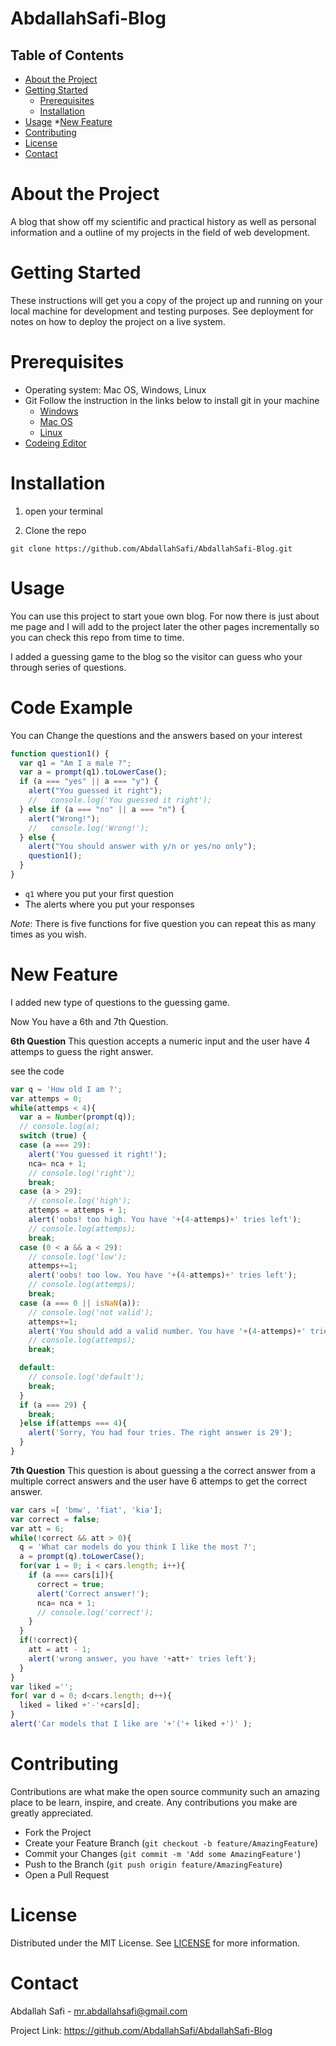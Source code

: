 # AbdallahSafi-Blog

<!-- TABLE OF CONTENTS -->

## Table of Contents

- [About the Project](#about-the-project)
- [Getting Started](#getting-started)
  - [Prerequisites](#prerequisites)
  - [Installation](#installation)
- [Usage](#usage) \*[New Feature](#New-Feature)
- [Contributing](#contributing)
- [License](#license)
- [Contact](#contact)

# About the Project

A blog that show off my scientific and practical history as well as personal information and a outline of my projects in the field of web development.

# Getting Started

These instructions will get you a copy of the project up and running on your local machine for development and testing purposes. See deployment for notes on how to deploy the project on a live system.

# Prerequisites

- Operating system: Mac OS, Windows, Linux
- Git
  Follow the instruction in the links below to install git in your machine
  - [Windows](https://git-scm.com/download/win)
  - [Mac OS](https://git-scm.com/download/mac)
  - [Linux](https://git-scm.com/download/linux)
- [Codeing Editor](https://www.wpbeginner.com/showcase/12-best-code-editors-for-mac-and-windows-for-editing-wordpress-files/)

# Installation

1. open your terminal

2. Clone the repo

`git clone https://github.com/AbdallahSafi/AbdallahSafi-Blog.git`

# Usage

You can use this project to start youe own blog. For now there is just about me page and I will add to the project later the other pages incrementally so you can check this repo from time to time.

I added a guessing game to the blog so the visitor can guess who your through series of questions.

# Code Example

You can Change the questions and the answers based on your interest

```javascript
function question1() {
  var q1 = "Am I a male ?";
  var a = prompt(q1).toLowerCase();
  if (a === "yes" || a === "y") {
    alert("You guessed it right");
    //   console.log('You guessed it right');
  } else if (a === "no" || a === "n") {
    alert("Wrong!");
    //   console.log('Wrong!');
  } else {
    alert("You should answer with y/n or yes/no only");
    question1();
  }
}
```

- `q1` where you put your first question
- The alerts where you put your responses

_Note_: There is five functions for five question you can repeat this as many times as you wish.

# New Feature

I added new type of questions to the guessing game.

Now You have a 6th and 7th Question.

**6th Question**
This question accepts a numeric input and the user have 4 attemps to guess the right answer.

see the code

```javascript
var q = 'How old I am ?';
var attemps = 0;
while(attemps < 4){
  var a = Number(prompt(q));
  // console.log(a);
  switch (true) {
  case (a === 29):
    alert('You guessed it right!');
    nca= nca + 1;
    // console.log('right');
    break;
  case (a > 29):
    // console.log('high');
    attemps = attemps + 1;
    alert('oobs! too high. You have '+(4-attemps)+' tries left');
    // console.log(attemps);
    break;
  case (0 < a && a < 29):
    // console.log('low');
    attemps+=1;
    alert('oobs! too low. You have '+(4-attemps)+' tries left');
    // console.log(attemps);
    break;
  case (a === 0 || isNaN(a)):
    // console.log('not valid');
    attemps+=1;
    alert('You should add a valid number. You have '+(4-attemps)+' tries left');
    // console.log(attemps);
    break;

  default:
    // console.log('default');
    break;
  }
  if (a === 29) {
    break;
  }else if(attemps === 4){
    alert('Sorry, You had four tries. The right answer is 29');
  }
}
```


**7th Question**
This question is about guessing a the correct answer from a multiple correct answers and the user have 6 attemps to get the correct answer.

```javascript
var cars =[ 'bmw', 'fiat', 'kia'];
var correct = false;
var att = 6;
while(!correct && att > 0){
  q = 'What car models do you think I like the most ?';
  a = prompt(q).toLowerCase();
  for(var i = 0; i < cars.length; i++){
    if (a === cars[i]){
      correct = true;
      alert('Correct answer!');
      nca= nca + 1;
      // console.log('correct');
    }
  }
  if(!correct){
    att = att - 1;
    alert('wrong answer, you have '+att+' tries left');
  }
}
var liked ='';
for( var d = 0; d<cars.length; d++){
  liked = liked +'-'+cars[d];
}
alert('Car models that I like are '+'('+ liked +')' );
```

# Contributing

Contributions are what make the open source community such an amazing place to be learn, inspire, and create. Any contributions you make are greatly appreciated.

- Fork the Project
- Create your Feature Branch (`git checkout -b feature/AmazingFeature`)
- Commit your Changes (`git commit -m 'Add some AmazingFeature'`)
- Push to the Branch (`git push origin feature/AmazingFeature`)
- Open a Pull Request

# License

Distributed under the MIT License. See [LICENSE](https://www.mit.edu/~amini/LICENSE.md) for more information.

# Contact

Abdallah Safi - mr.abdallahsafi@gmail.com

Project Link: https://github.com/AbdallahSafi/AbdallahSafi-Blog
